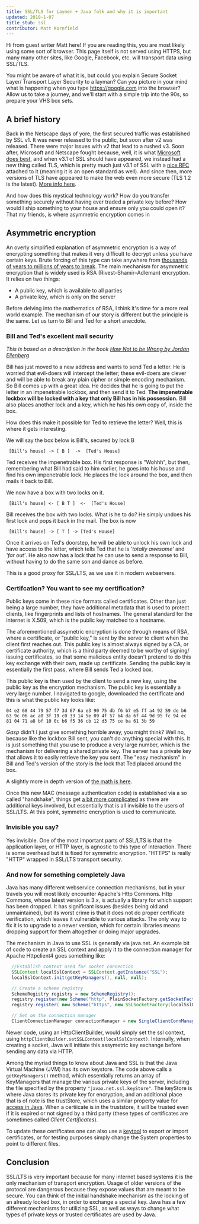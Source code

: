 ```yaml
---
title: SSL/TLS for Laymen + Java folk and why it is important
updated: 2018-1-07
title_stub: ssl
contributor: Matt Kornfield
---
```


Hi from guest writer Matt here! If you are reading this, you are most likely using some sort of browser. This page itself is not served using HTTPS, but many many other sites, like Google, Facebook, etc. will transport data using SSL/TLS.

You might be aware of what it is, but could you explain Secure Socket Layer/ Transport Layer Security to a layman? Can you picture in your mind what is happening when you type https://google.com into the browser? Allow us to take a journey, and we'll start with a simple trip into the 90s, so prepare your VHS box sets.

## A brief history

Back in the Netscape days of yore, the first secured traffic was established by SSL v1. It was never released to the public, but soon after v2 was released. There were major issues with v2 that lead to a rushed v3. Soon after, Microsoft and Netscape fought because, well, it is what [Microsoft does best][Microsoft_netscape_fight], and when v3.1 of SSL should have appeared, we instead had a new thing called TLS, which is pretty much just v3.1 of SSL with a [nice RFC][TLS_rfc] attached to it (meaning it is an open standard as well). And since then, more versions of TLS have appeared to make the web even more secure (TLS 1.2 is the latest). [More info here][TLS_vs_SSL].

And how does this mystical technology work? How do you transfer something securely without having ever traded a private key before? How would I ship something to your house and ensure only you could open it? That my friends, is where asymmetric encryption comes in

## Asymmetric encryption

An overly simplified explanation of asymmetric encryption is a way of encrypting something that makes it very difficult to decrypt unless you have certain keys. Brute forcing of this type can take anywhere from [thousands of years to millions of years to break][decrypting_rsa]. The main mechanism for asymmetric encryption that is widely used is RSA (Rivest–Shamir–Adleman) encryption. It relies on two things:

* A public key, which is available to all parties
* A private key, which is only on the server

Before delving into the mathematics of RSA, I think it's time for a more real world example. The mechanism of our story is different but the principle is the same. Let us turn to Bill and Ted for a short anecdote.

### Bill and Ted's excellent mail security

_This is based on a description in the book [How Not to be Wrong by Jordan Ellenberg][how_not_to_be_wrong]_

Bill has just moved to a new address and wants to send Ted a letter. He is worried that evil-doers will intercept the letter; these evil-doers are clever and will be able to break any plain cipher or simple encoding mechanism. So Bill comes up with a great idea. He decides that he is going to put the letter in an impenetrable lockbox, and then send it to Ted. **The impenetrable lockbox will be locked with a key that only Bill has in his possession.** Bill also places another lock and a key, which he has his own copy of, inside the box.

How does this make it possible for Ted to retrieve the letter? Well, this is where it gets interesting.

We will say the box below is Bill's, secured by lock B

```
 [Bill's house] -> [ B ]  ->  [Ted's House]
```

Ted receives the impenetrable box. His first response is "Wohhh", but then, remembering what Bill had said to him earlier, he goes into his house and find his own impenetrable lock. He places the lock around the box, and then mails it back to Bill.

We now have a box with two locks on it.

```
 [Bill's house] <- [ B T ]  <-  [Ted's House]
```

Bill receives the box with two locks. What is he to do? He simply undoes his first lock and pops it back in the mail. The box is now

```
 [Bill's house] -> [ T ] -> [Ted's House]
```

Once it arrives on Ted's doorstep, he will be able to unlock his own lock and have access to the letter, which tells Ted that he is _'totally awesome'_ and _'far out'_. He also now has a lock that he can use to send a response to Bill, without having to do the same son and dance as before.

This is a good proxy for SSL/LTS, as we use it in modern webservers.

### Certifcation? You want to see my certification?

Public keys come in these nice formats called certificates. Other than just being a large number, they have additional metadata that is used to protect clients, like fingerprints and lists of hostnames. The general standard for the internet is X.509, which is the public key matched to a hostname.

The aforementioned assymetric encryption is done through means of RSA, where a certificate, or "public key," is sent by the server to client when the client first reaches out. This public key is almost always signed by a CA, or certificate authority, which is a third party deemed to be worthy of signing/ issuing certificates, so that some malicious entity doesn't pretend to do this key exchange with their own, made up certificate. Sending the public key is essentially the first pass, where Bill sends Ted a locked box.

This public key is then used by the client to send a new key, using the public key as the encryption mechanism. The public key is essentially a very large number. I navigated to google, downloaded the certificate and this is what the public key looks like:

```
04 e2 68 44 79 57 f7 3d 67 6a e3 90 75 db f6 b7 e5 ff a4 92 59 de b6 63 9c 06 ac a0 3f 19 c0 33 14 5e 09 4f 57 b4 da 6f 44 9d 95 fc 94 ec 81 04 71 a8 bf 10 0c b6 f5 36 cb 12 d3 75 ce ba 61 3b 59
```

*Gasp* didn't I just give something horrible away, you might think? Well no, because like the lockbox Bill sent, you can't do anything special with this. It is just something that you use to produce a very large number, which is the mechanism for delivering a shared private key. The server has a private key that allows it to easily retrieve the key you sent. The "easy mechanism" in Bill and Ted's version of the story is the lock that Ted placed around the box.

A slightly more in depth version of [the math is here][ssl_initial_connection_explained].

Once this new MAC (message authentication code) is established via a so called "handshake", things get [a bit more complicated][tls_complications] as there are additional keys involved, but essentially that is all invisible to the users of SSL/LTS. At this point, symmetric encryption is used to communicate.

### Invisible you say?

Yes invisible. One of the most important parts of SSL/LTS is that the application layer, or HTTP layer, is agnostic to this type of interaction. There is some overhead but it is fixed for symmetric encryption. "HTTPS" is really "HTTP" wrapped in SSL/LTS transport security.

### And now for something completely Java

Java has many different webservice connection mechanisms, but in your travels you will most likely encounter Apache's Http Commons. Http Commons, whose latest version is 3.x, is actually a library for which support has been dropped. It has significant issues (besides being old and unmaintained), but its worst crime is that it does not do proper certificate verification, which leaves it vulnerable to various attacks. The only way to fix it is to upgrade to a newer version, which for certain libraries means dropping support for them altogether or doing major upgrades.

The mechanism in Java to use SSL is generally via java.net. An example bit of code to create an SSL context and apply it to the connection manager for Apache Httpclient4 goes something like:


```java
  //Establish context used for socket connection
  SSLContext localSslContext = SSLContext.getInstance("SSL");
  localSslContext.init(getKeyManagers(), null, null);

  // Create a scheme registry
  SchemeRegistry registry = new SchemeRegistry();
  registry.register(new Scheme("http", PlainSocketFactory.getSocketFactory(), 80));
  registry.register( new Scheme("https", new SSLSocketFactory(localSslContext), 443));

  // Set on the connection manager
  ClientConnectionManager connectionManager = new SingleClientConnManager(schemeRegistry);

 ```

Newer code, using an HttpClientBuilder, would simply set the ssl context, using `httpClientBuilder.setSSLContext(localSslContext)`. Internally, when creating a socket, Java will initiate this assymetric key exchange before sending any data via HTTP.

Among the myriad things to know about Java and SSL is that the Java Virtual Machine (JVM) has its own keystore. The code above calls a `getKeyManagers()` method, which essentially returns an array of KeyManagers that manage the various private keys of the server, including the file specified by the property `"javax.net.ssl.keyStore"`. The keyStore is where Java stores its private key for encryption, and an additional place that is of note is the trustStore, which uses a similar property value for [access in Java][keystore_trustore]. When a certiicate is in the truststore, it will be trusted even if it is expired or not signed by a third party (these types of certificates are sometimes called _Client Certificates_).

To update these certificates one can also use a [keytool][keytool] to export or import certificates, or for testing purposes simply change the System properties to point to different files.

## Conclusion

SSL/LTS is very important because for many internet based systems it is the only mechanism of transport encryption. Usage of older versions of the protocol are dangerous because they expose values that are meant to be secure. You can think of the initial handshake mechanism as the locking of an already locked box, in order to exchange a special key. Java has a few different mechanisms for utilizing SSL, as well as ways to change what types of private keys or trusted certificates are used by Java.

[how_not_to_be_wrong]: https://www.amazon.com/How-Not-Be-Wrong-Mathematical/dp/0143127535
[nice_little_timeline]: https://www.feistyduck.com/ssl-tls-and-pki-history/
[ssl_initial_connection_explained]: https://security.stackexchange.com/questions/6290/how-is-it-possible-that-people-observing-an-https-connection-being-established-w
[TLS_vs_SSL]: https://security.stackexchange.com/questions/5126/whats-the-difference-between-ssl-tls-and-https
[TLS_rfc]: https://tools.ietf.org/html/rfc2246
[Microsoft_netscape_fight]: http://tim.dierks.org/2014/05/security-standards-and-name-changes-in.html
[decrypting_rsa]: https://www.digicert.com/TimeTravel/math.htm
[tls_complications]: https://crypto.stackexchange.com/questions/1139/what-is-the-purpose-of-four-different-secrets-shared-by-client-and-server-in-ssl
[keystore_trustore]: https://stackoverflow.com/a/6341566
[keytool]: https://docs.oracle.com/javase/6/docs/technotes/tools/solaris/keytool.html
